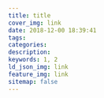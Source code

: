 ```yaml
---
title: title
cover_img: link
date: 2018-12-00 18:39:41
tags: 
categories: 
description: 
keywords: 1, 2
ld_json_img: link
feature_img: link
sitemap: false
---
```

